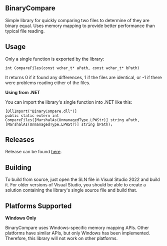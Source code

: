 ## BinaryCompare

Simple library for quickly comparing two files to determine of they are binary equal. Uses memory mapping to provide better performance than typical file reading.

## Usage

Only a single function is exported by the library:

```
int CompareFiles(const wchar_t* aPath, const wchar_t* bPath)
```

It returns 0 if it found any differences, 1 if the files are identical, or -1 if there were problems reading either of the files.

**Using from .NET**

You can import the library's single function into .NET like this:

```
[DllImport("BinaryCompare.dll")]
public static extern int CompareFiles([MarshalAs(UnmanagedType.LPWStr)] string aPath, [MarshalAs(UnmanagedType.LPWStr)] string bPath);
```

## Releases

Release can be found [here](https://github.com/CrystalFerrai/BinaryCompare/releases).

## Building

To build from source, just open the SLN file in Visual Studio 2022 and build it. For older versions of Visual Studio, you should be able to create a solution containing the library's single source file and build that.

## Platforms Supported

**Windows Only**

BinaryCompare uses Windows-specific memory mapping APIs. Other platforms have similar APIs, but only Windows has been implemented. Therefore, this library will not work on other platforms.